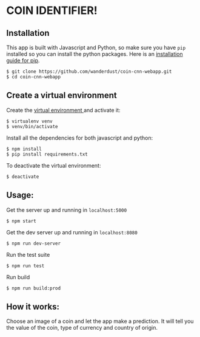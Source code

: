 # COIN IDENTIFIER!

## Installation
This app is built with Javascript and Python, so make sure you have `pip` installed so you can install the python packages. Here is an [installation guide for pip](https://pip.pypa.io/en/stable/installing/).

```
$ git clone https://github.com/wanderdust/coin-cnn-webapp.git
$ cd coin-cnn-webapp
```

## Create a virtual environment

Create the [virtual environment ](https://virtualenv.pypa.io/en/latest/) and activate it:

```
$ virtualenv venv
$ venv/bin/activate
```

Install all the dependencies for both javascript and python:
```
$ npm install
$ pip install requirements.txt
```

To deactivate the virtual environment:
```
$ deactivate
```
## Usage:

Get the server up and running in `localhost:5000`
```
$ npm start
```

Get the dev server up and running in `localhost:8080`
```
$ npm run dev-server
```

Run the test suite

```
$ npm run test
```

Run build

```
$ npm run build:prod
```

## How it works:
Choose an image of a coin and let the app make a prediction. It will tell you the value of the coin, type of currency and country of origin.

